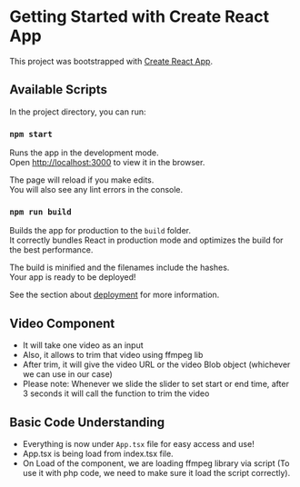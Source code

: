 # Getting Started with Create React App

This project was bootstrapped with [Create React App](https://github.com/facebook/create-react-app).

## Available Scripts

In the project directory, you can run:

### `npm start`

Runs the app in the development mode.\
Open [http://localhost:3000](http://localhost:3000) to view it in the browser.

The page will reload if you make edits.\
You will also see any lint errors in the console.

### `npm run build`

Builds the app for production to the `build` folder.\
It correctly bundles React in production mode and optimizes the build for the best performance.

The build is minified and the filenames include the hashes.\
Your app is ready to be deployed!

See the section about [deployment](https://facebook.github.io/create-react-app/docs/deployment) for more information.

## Video Component

- It will take one video as an input
- Also, it allows to trim that video using ffmpeg lib
- After trim, it will give the video URL or the video Blob object (whichever we can use in our case)
- Please note: Whenever we slide the slider to set start or end time, after 3 seconds it will call the function to trim the video

## Basic Code Understanding

- Everything is now under `App.tsx` file for easy access and use!
- App.tsx is being load from index.tsx file.
- On Load of the component, we are loading ffmpeg library via script (To use it with php code, we need to make sure it load the script correctly).
